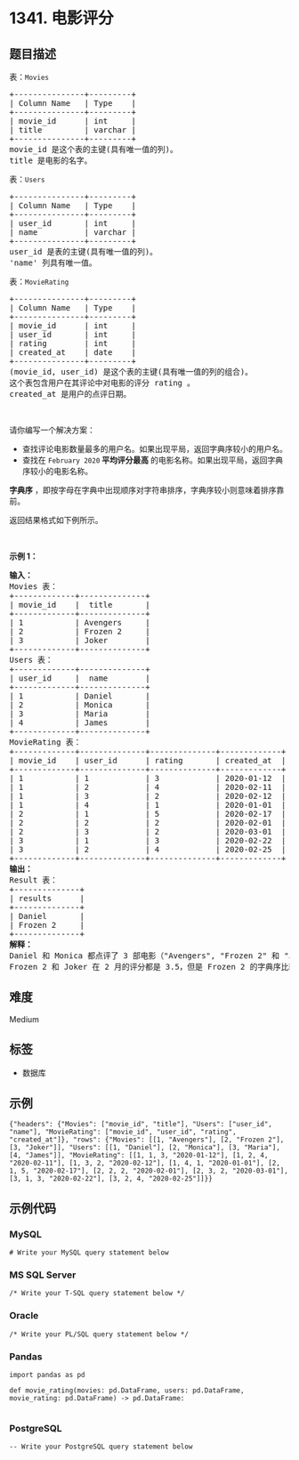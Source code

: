 # 1341. 电影评分

## 题目描述

<p>表：<code>Movies</code></p>

<pre>
+---------------+---------+
| Column Name   | Type    |
+---------------+---------+
| movie_id      | int     |
| title         | varchar |
+---------------+---------+
movie_id 是这个表的主键(具有唯一值的列)。
title 是电影的名字。
</pre>

<p>表：<code>Users</code></p>

<pre>
+---------------+---------+
| Column Name   | Type    |
+---------------+---------+
| user_id       | int     |
| name          | varchar |
+---------------+---------+
user_id 是表的主键(具有唯一值的列)。
'name' 列具有唯一值。</pre>

<p>表：<code>MovieRating</code></p>

<pre>
+---------------+---------+
| Column Name   | Type    |
+---------------+---------+
| movie_id      | int     |
| user_id       | int     |
| rating        | int     |
| created_at    | date    |
+---------------+---------+
(movie_id, user_id) 是这个表的主键(具有唯一值的列的组合)。
这个表包含用户在其评论中对电影的评分 rating 。
created_at 是用户的点评日期。 
</pre>

<p>&nbsp;</p>

<p>请你编写一个解决方案：</p>

<ul>
	<li>查找评论电影数量最多的用户名。如果出现平局，返回字典序较小的用户名。</li>
	<li>查找在 <code>February 2020</code><strong> 平均评分最高</strong> 的电影名称。如果出现平局，返回字典序较小的电影名称。</li>
</ul>

<p><strong>字典序</strong> ，即按字母在字典中出现顺序对字符串排序，字典序较小则意味着排序靠前。</p>

<p>返回结果格式如下例所示。</p>

<p>&nbsp;</p>

<p><strong>示例 1：</strong></p>

<pre>
<strong>输入：</strong>
Movies 表：
+-------------+--------------+
| movie_id    |  title       |
+-------------+--------------+
| 1           | Avengers     |
| 2           | Frozen 2     |
| 3           | Joker        |
+-------------+--------------+
Users 表：
+-------------+--------------+
| user_id     |  name        |
+-------------+--------------+
| 1           | Daniel       |
| 2           | Monica       |
| 3           | Maria        |
| 4           | James        |
+-------------+--------------+
MovieRating 表：
+-------------+--------------+--------------+-------------+
| movie_id    | user_id      | rating       | created_at  |
+-------------+--------------+--------------+-------------+
| 1           | 1            | 3            | 2020-01-12  |
| 1           | 2            | 4            | 2020-02-11  |
| 1           | 3            | 2            | 2020-02-12  |
| 1           | 4            | 1            | 2020-01-01  |
| 2           | 1            | 5            | 2020-02-17  | 
| 2           | 2            | 2            | 2020-02-01  | 
| 2           | 3            | 2            | 2020-03-01  |
| 3           | 1            | 3            | 2020-02-22  | 
| 3           | 2            | 4            | 2020-02-25  | 
+-------------+--------------+--------------+-------------+
<strong>输出：</strong>
Result 表：
+--------------+
| results      |
+--------------+
| Daniel       |
| Frozen 2     |
+--------------+
<strong>解释：</strong>
Daniel 和 Monica 都点评了 3 部电影（"Avengers", "Frozen 2" 和 "Joker"） 但是 Daniel 字典序比较小。
Frozen 2 和 Joker 在 2 月的评分都是 3.5，但是 Frozen 2 的字典序比较小。
</pre>


## 难度

Medium

## 标签

- 数据库

## 示例

```
{"headers": {"Movies": ["movie_id", "title"], "Users": ["user_id", "name"], "MovieRating": ["movie_id", "user_id", "rating", "created_at"]}, "rows": {"Movies": [[1, "Avengers"], [2, "Frozen 2"], [3, "Joker"]], "Users": [[1, "Daniel"], [2, "Monica"], [3, "Maria"], [4, "James"]], "MovieRating": [[1, 1, 3, "2020-01-12"], [1, 2, 4, "2020-02-11"], [1, 3, 2, "2020-02-12"], [1, 4, 1, "2020-01-01"], [2, 1, 5, "2020-02-17"], [2, 2, 2, "2020-02-01"], [2, 3, 2, "2020-03-01"], [3, 1, 3, "2020-02-22"], [3, 2, 4, "2020-02-25"]]}}
```

## 示例代码

### MySQL

```mysql
# Write your MySQL query statement below
```

### MS SQL Server

```mssql
/* Write your T-SQL query statement below */
```

### Oracle

```oraclesql
/* Write your PL/SQL query statement below */
```

### Pandas

```pythondata
import pandas as pd

def movie_rating(movies: pd.DataFrame, users: pd.DataFrame, movie_rating: pd.DataFrame) -> pd.DataFrame:
    
```

### PostgreSQL

```postgresql
-- Write your PostgreSQL query statement below
```

